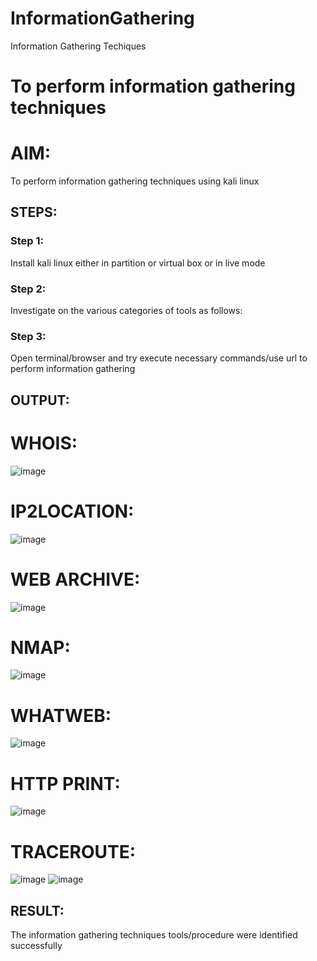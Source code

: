 # InformationGathering
Information Gathering Techiques

# To perform information gathering techniques

# AIM:

To perform information gathering techniques using kali linux 

## STEPS:

### Step 1:

Install kali linux either in partition or virtual box or in live mode

### Step 2:

Investigate on the various categories of tools as follows:

### Step 3:
Open terminal/browser and try execute necessary commands/use url to perform information gathering


## OUTPUT:
# WHOIS:
![image](https://github.com/user-attachments/assets/2c400b19-dd18-4bc3-a7b5-27817cd21c81)
# IP2LOCATION:
![image](https://github.com/user-attachments/assets/79bd9fa4-ad36-4cc5-88e4-ad051cb75227)
# WEB ARCHIVE:
![image](https://github.com/user-attachments/assets/6ca674b5-855c-4ab3-b184-15cd3ba1d95e)
# NMAP:
![image](https://github.com/user-attachments/assets/51b3872c-47f7-4ad7-84e7-9ede891343f7)
# WHATWEB:
![image](https://github.com/user-attachments/assets/d07c0b4c-4118-4983-8fe6-6b9f1d0c09e0)
# HTTP PRINT:
![image](https://github.com/user-attachments/assets/6d902dc5-58b5-4124-9781-8d858e477ea8)
# TRACEROUTE:
![image](https://github.com/user-attachments/assets/f863f8cf-0761-4bd8-b2c3-0c312b233449)
![image](https://github.com/user-attachments/assets/3e7862d3-898d-46dc-995b-a85c0aed69ff)

## RESULT:
The information gathering techniques tools/procedure were  identified successfully
